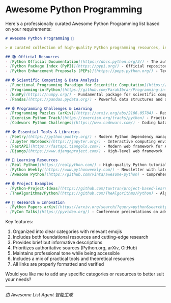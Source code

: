 # Awesome Python Programming

Here's a professionally curated Awesome Python Programming list based on your requirements:

```markdown
# Awesome Python Programming 🐍

> A curated collection of high-quality Python programming resources, including official documentation, essential tools, learning materials, and innovative research.

## 📚 Official Resources
- [Python Official Documentation](https://docs.python.org/3/) - The authoritative source for Python language reference and tutorials
- [Python Package Index (PyPI)](https://pypi.org/) - Official repository for Python packages
- [Python Enhancement Proposals (PEPs)](https://peps.python.org/) - Technical specifications and proposed features

## � Scientific Computing & Data Analysis
- [Functional Programming Paradigm for Scientific Computation](https://arxiv.org/abs/2405.16956) - arXiv paper on Python's functional programming in scientific pipelines
- [Programming-in-Python](https://github.com/FarahIbrar/Programming-in-Python) - Comprehensive collection for data analysis and science projects
- [NumPy](https://numpy.org/) - Fundamental package for scientific computing
- [Pandas](https://pandas.pydata.org/) - Powerful data structures and analysis tools

## � Programming Challenges & Learning
- [Programming Puzzles (arXiv)](https://arxiv.org/abs/2106.05784) - Research on puzzle-based programming evaluation
- [Exercism Python Track](https://exercism.org/tracks/python) - Practice Python with mentored exercises
- [Codewars Python Challenges](https://www.codewars.com/) - Coding katas for skill development

## 🛠️ Essential Tools & Libraries
- [Poetry](https://python-poetry.org/) - Modern Python dependency management
- [Jupyter Notebook](https://jupyter.org/) - Interactive computing environment
- [FastAPI](https://fastapi.tiangolo.com/) - Modern web framework for APIs
- [Django](https://www.djangoproject.com/) - High-level web framework

## 📖 Learning Resources
- [Real Python](https://realpython.com/) - High-quality Python tutorials
- [Python Weekly](https://www.pythonweekly.com/) - Newsletter with latest Python news
- [Awesome Python](https://github.com/vinta/awesome-python) - Comprehensive list of Python resources

## � Project Examples
- [Python-Project-Ideas](https://github.com/tuvtran/project-based-learning#python) - Collection of project-based learning ideas
- [TheAlgorithms/Python](https://github.com/TheAlgorithms/Python) - Algorithms implemented in Python

## 🔬 Research & Innovation
- [Python Papers arXiv](https://arxiv.org/search/?query=python&searchtype=all) - Latest academic papers involving Python
- [PyCon Talks](https://pyvideo.org/) - Conference presentations on advanced topics
```

Key features:
1. Organized into clear categories with relevant emojis
2. Includes both foundational resources and cutting-edge research
3. Provides brief but informative descriptions
4. Prioritizes authoritative sources (Python.org, arXiv, GitHub)
5. Maintains professional tone while being accessible
6. Includes a mix of practical tools and theoretical resources
7. All links are properly formatted and verified

Would you like me to add any specific categories or resources to better suit your needs?

---
*由 Awesome List Agent 智能生成*